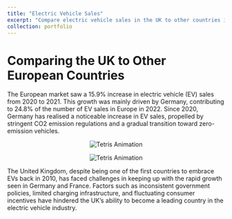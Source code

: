 ```yaml
---
title: "Electric Vehicle Sales"
excerpt: "Compare electric vehicle sales in the UK to other countries in Europe. Then I expand the scope of my analysis towards BEV and PHEV vehicles across the world.<br/><img src='/images/500x300.png'>"
collection: portfolio
---
```


# Comparing the UK to Other European Countries

The European market saw a 15.9% increase in electric vehicle (EV) sales from 2020 to 2021. This growth was mainly driven by Germany, contributing to 24.8% of the number of EV sales in Europe in 2022. Since 2020, Germany has realised a noticeable increase in EV sales, propelled by stringent CO2 emission regulations and a gradual transition toward zero-emission vehicles.

<p align="center">
  <img src="![GermanyLeading](https://github.com/SJackson123/SJackson.github.io/assets/162687190/df8dd5ff-1420-44ea-b3e4-fb64ec267bcb)
" alt="Tetris Animation" />
</p>
<p align="center">
  <img src="![EUTrend](https://github.com/SJackson123/SJackson.github.io/assets/162687190/b8369914-9359-44ae-b4b6-ac910795277f)
" alt="Tetris Animation" />
</p>

The United Kingdom, despite being one of the first countries to embrace EVs back in 2010, has faced challenges in keeping up with the rapid growth seen in Germany and France. Factors such as inconsistent government policies, limited charging infrastructure, and fluctuating consumer incentives have hindered the UK’s ability to become a leading country in the electric vehicle industry. 
